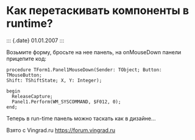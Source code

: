 Как перетаскивать компоненты в runtime?
=======================================

::: {.date}
01.01.2007
:::

Возьмите форму, бросьте на нее панель, на onMouseDown панели прицепите
код:

    procedure TForm1.Panel1MouseDown(Sender: TObject; Button: TMouseButton;
    Shift: TShiftState; X, Y: Integer);

    begin
      ReleaseCapture;
      Panel1.Perform(WM_SYSCOMMAND, $F012, 0);
    end;

Теперь в run-time панель можно таскать как в дизайне\...

Взято с Vingrad.ru <https://forum.vingrad.ru>
